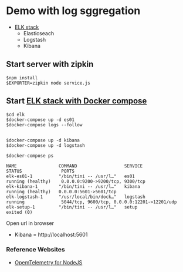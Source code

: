 # Demo with log sggregation
* [ELK stack](https://www.elastic.co)
  * Elasticseach
  * Logstash
  * Kibana

## Start server with zipkin
```
$npm install
$EXPORTER=zipkin node service.js
```

## Start [ELK stack with Docker compose](https://www.elastic.co/guide/en/elasticsearch/reference/current/docker.html)
```
$cd elk
$docker-compose up -d es01
$docker-compose logs --follow


$docker-compose up -d kibana
$docker-compose up -d logstash

$docker-compose ps

NAME                COMMAND                  SERVICE             STATUS               PORTS
elk-es01-1          "/bin/tini -- /usr/l…"   es01                running (healthy)    0.0.0.0:9200->9200/tcp, 9300/tcp
elk-kibana-1        "/bin/tini -- /usr/l…"   kibana              running (healthy)   0.0.0.0:5601->5601/tcp
elk-logstash-1      "/usr/local/bin/dock…"   logstash            running              5044/tcp, 9600/tcp, 0.0.0.0:12201->12201/udp
elk-setup-1         "/bin/tini -- /usr/l…"   setup               exited (0)
```

Open url in browser
* Kibana = http://localhost:5601


### Reference Websites
* [OpemTelemetry for NodeJS](https://opentelemetry.io/docs/instrumentation/js/getting-started/nodejs/)